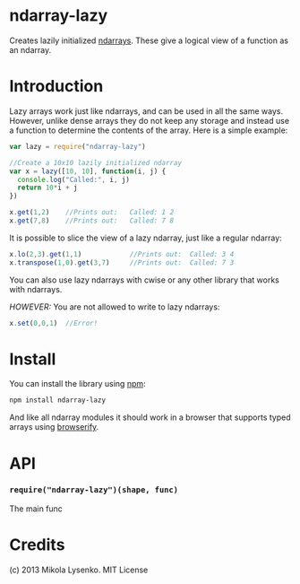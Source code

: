 ndarray-lazy
============
Creates lazily initialized [ndarrays](https://github.com/mikolalysenko/ndarray).  These give a logical view of a function as an ndarray.

Introduction
============
Lazy arrays work just like ndarrays, and can be used in all the same ways.  However, unlike dense arrays they do not keep any storage and instead use a function to determine the contents of the array.  Here is a simple example:

```javascript
var lazy = require("ndarray-lazy")

//Create a 10x10 lazily initialized ndarray
var x = lazy([10, 10], function(i, j) {
  console.log("Called:", i, j)
  return 10*i + j
})

x.get(1,2)    //Prints out:   Called: 1 2
x.get(7,8)    //Prints out:   Called: 7 8
```

It is possible to slice the view of a lazy ndarray, just like a regular ndarray:

```javascript
x.lo(2,3).get(1,1)            //Prints out:  Called: 3 4
x.transpose(1,0).get(3,7)     //Prints out:  Called: 7 3
```

You can also use lazy ndarrays with cwise or any other library that works with ndarrays.

*HOWEVER:*  You are not allowed to write to lazy ndarrays:

```javascript
x.set(0,0,1)  //Error!
```

# Install

You can install the library using [npm](http://npmjs.org):

```sh
npm install ndarray-lazy
```

And like all ndarray modules it should work in a browser that supports typed arrays using [browserify](https://github.com/substack/node-browserify).

# API

### `require("ndarray-lazy")(shape, func)`
The main func

# Credits
(c) 2013 Mikola Lysenko. MIT License